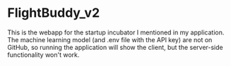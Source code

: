 # FlightBuddy_v2
This is the webapp for the startup incubator I mentioned in my application. The machine learning model (and .env file with the API key) are not on GitHub, so running the application will show the client, but the server-side functionality won't work.
